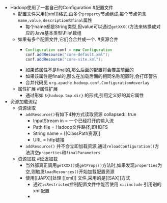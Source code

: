 - Hadoop使用了一套自己的Configuration #配置文件
	- 配置文件采用[[xml]]格式,由多个`property`节点组成,每个节点包含 `name,value,description和final`属性
		- 每个name都是String类型,但value可以通过`getXXX()`方法来转换成对应的Java基本类型\File\数组
	- 如果有多个配置文件,它们会合并成一个. #资源合并
		- ```java
		  Configuration conf = new Configuration
		  conf.addResource("core-default.xml");
		  conf.addResource("core-site.xml");
		  ```
		- 如果该属性不是final的,那么后面的配置将会覆盖前面的
		- 如果该属性是final的,那么在加载后面的相同名称配置时,会打印警告
		- 合并代码见 `org.apache.hadoop.conf.Configuration#overlay`
	- 属性扩展 #属性扩展
		- 通过形如 `${hadoop.tmp.dir}` 的形式,引用定义好的其它属性
- 资源加载流程
	- 资源读取
		- `addResource()`有如下4种方式读取资源
		  collapsed:: true
			- InputStream in = 一个已经打开的输入流
			- Path file = Hadoop文件路径,即HDFS
			- String name = [[ClassPath资源]]
			- URL = http链接
		- `addResource()` 并不会立即加载资源,通过`reloadConfiguration()`方法清空`properties`和`finalParameters`
	- 资源加载 #延迟加载
		- 当外部真正调用`getXXX()`或`getProps()`方法时,如果发现`properties`为空,则触发`loadResources()`开始加载配置资源
		- 使用[[JAPX]]处理 [[xml]] 文件,采用的是[[SAX]]方式
			- 通过`isRestricted`控制配置文件中能否使用 `xi:include` 引用别的xml配置
			-
